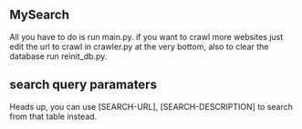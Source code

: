 ## MySearch ##
All you have to do is run main.py.
if you want to crawl more websites just edit the url to crawl in crawler.py at the very bottom, also to clear the database run reinit_db.py.

## search query paramaters ##
Heads up, you can use [SEARCH-URL], [SEARCH-DESCRIPTION] to search from that table instead.